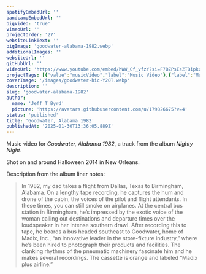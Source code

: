 ```yaml
---
spotifyEmbedUrl: ''
bandcampEmbedUrl: ''
bigVideo: 'true'
vimeoUrl: ''
projectOrder: '27'
websiteLinkText: ''
bigImage: 'goodwater-alabama-1982.webp'
additionalImages: ''
websiteUrl: ''
gitHubUrl: ''
videoUrl: 'https://www.youtube.com/embed/hWW_Cf_vfzY?si=F7BZPsEsZTBipkzI'
projectTags: [{"value":"musicVideo","label":"Music Video"},{"label":"Music","value":"music"}]
coverImage: '/images/goodwater-hic-Y2OT.webp'
description: ''
slug: 'goodwater-alabama-1982'
author:
  name: 'Jeff T Byrd'
  picture: 'https://avatars.githubusercontent.com/u/179826675?v=4'
status: 'published'
title: 'Goodwater, Alabama 1982'
publishedAt: '2025-01-30T13:36:05.889Z'
---
```


Music video for *Goodwater, Alabama 1982*, a track from the album *Nighty Night*.

Shot on and around Halloween 2014 in New Orleans.

Description from the album liner notes:

> In 1982, my dad takes a flight from Dallas, Texas to Birmingham, Alabama. On a lengthy tape recording, he captures the hum and drone of the cabin, the voices of the pilot and flight attendants. In these times, you can still smoke on airplanes. At the central bus station in Birmingham, he’s impressed by the exotic voice of the woman calling out destinations and departure times over the loudspeaker in her intense southern drawl. After recording this to tape, he boards a bus headed southeast to Goodwater, home of Madix, Inc., “an innovative leader in the store-fixture industry,” where he’s been hired to photograph their products and facilities. The clanking rhythms of the pneumatic machinery fascinate him and he makes several recordings. The cassette is orange and labeled “Madix plus airline.”